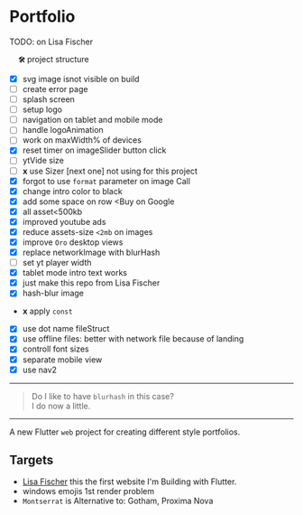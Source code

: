 # Portfolio

<!--
[![Flutter Responsive](https://img.shields.io/badge/flutter-responsive-brightgreen.svg?style=flat-square)](https://github.com/Codelessly/ResponsiveFramework) -->

TODO: on Lisa Fischer

&nbsp;&nbsp;&nbsp; **`🛠`** project structure
- [x] svg image isnot visible on build
- [ ] create error page
- [ ] splash screen
- [ ] setup logo
- [ ] navigation on tablet and mobile mode
- [ ] handle logoAnimation
- [ ] work on maxWidth% of devices
- [x] reset timer on imageSlider button click
- [ ] ytVide size
- [ ] **x** use Sizer [next one] not using for this project
- [x] forgot to use `format` parameter on image Call
- [x] change intro color to black
- [x] add some space on row <Buy on Google
- [x] all asset<500kb
- [x] improved youtube ads
- [x] reduce assets-size `<2mb` on images
- [x] improve `Oro` desktop views
- [x] replace networkImage with blurHash
- [ ] set yt player width
- [x] tablet mode intro text works
- [x] just make this repo from Lisa Fischer
- [x] hash-blur image
- **x** apply `const`
- [x] use dot name fileStruct
- [x] use offline files: better with network file because of landing
- [x] controll font sizes
- [x] separate mobile view
- [x] use nav2

---

> Do I like to have `blurhash` in this case?  
> I do now a little.

---

A new Flutter `web` project for creating different style portfolios.

## Targets

- [Lisa Fischer](http://www.lisasuefischer.com/)
  this the first website I'm Building with Flutter.
- windows emojis 1st render problem
- `Montserrat` is Alternative to: Gotham, Proxima Nova
